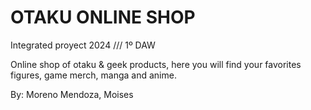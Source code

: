 # OTAKU ONLINE SHOP 
Integrated proyect 2024 /// 1º DAW 

Online shop of otaku & geek products, here you will find your favorites figures, game merch, manga and anime.  

By:
Moreno Mendoza, Moises